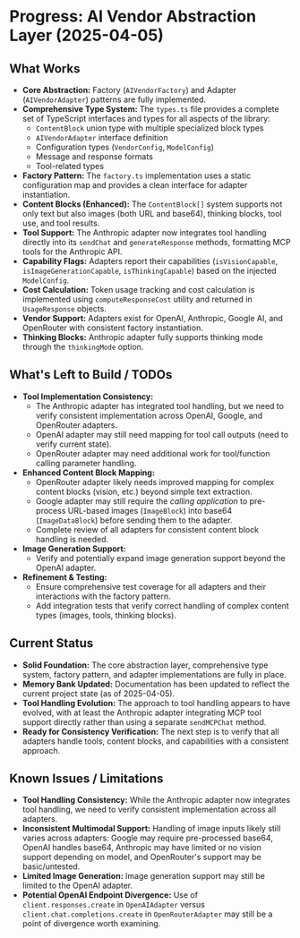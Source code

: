 # Progress: AI Vendor Abstraction Layer (2025-04-05)

## What Works

- **Core Abstraction:** Factory (`AIVendorFactory`) and Adapter (`AIVendorAdapter`) patterns are fully implemented.
- **Comprehensive Type System:** The `types.ts` file provides a complete set of TypeScript interfaces and types for all aspects of the library:
  - `ContentBlock` union type with multiple specialized block types
  - `AIVendorAdapter` interface definition
  - Configuration types (`VendorConfig`, `ModelConfig`)
  - Message and response formats
  - Tool-related types
- **Factory Pattern:** The `factory.ts` implementation uses a static configuration map and provides a clean interface for adapter instantiation.
- **Content Blocks (Enhanced):** The `ContentBlock[]` system supports not only text but also images (both URL and base64), thinking blocks, tool use, and tool results.
- **Tool Support:** The Anthropic adapter now integrates tool handling directly into its `sendChat` and `generateResponse` methods, formatting MCP tools for the Anthropic API.
- **Capability Flags:** Adapters report their capabilities (`isVisionCapable`, `isImageGenerationCapable`, `isThinkingCapable`) based on the injected `ModelConfig`.
- **Cost Calculation:** Token usage tracking and cost calculation is implemented using `computeResponseCost` utility and returned in `UsageResponse` objects.
- **Vendor Support:** Adapters exist for OpenAI, Anthropic, Google AI, and OpenRouter with consistent factory instantiation.
- **Thinking Blocks:** Anthropic adapter fully supports thinking mode through the `thinkingMode` option.

## What's Left to Build / TODOs

- **Tool Implementation Consistency:**
  - The Anthropic adapter has integrated tool handling, but we need to verify consistent implementation across OpenAI, Google, and OpenRouter adapters.
  - OpenAI adapter may still need mapping for tool call outputs (need to verify current state).
  - OpenRouter adapter may need additional work for tool/function calling parameter handling.
- **Enhanced Content Block Mapping:**
  - OpenRouter adapter likely needs improved mapping for complex content blocks (vision, etc.) beyond simple text extraction.
  - Google adapter may still require the _calling application_ to pre-process URL-based images (`ImageBlock`) into base64 (`ImageDataBlock`) before sending them to the adapter.
  - Complete review of all adapters for consistent content block handling is needed.
- **Image Generation Support:**
  - Verify and potentially expand image generation support beyond the OpenAI adapter.
- **Refinement & Testing:**
  - Ensure comprehensive test coverage for all adapters and their interactions with the factory pattern.
  - Add integration tests that verify correct handling of complex content types (images, tools, thinking blocks).

## Current Status

- **Solid Foundation:** The core abstraction layer, comprehensive type system, factory pattern, and adapter implementations are fully in place.
- **Memory Bank Updated:** Documentation has been updated to reflect the current project state (as of 2025-04-05).
- **Tool Handling Evolution:** The approach to tool handling appears to have evolved, with at least the Anthropic adapter integrating MCP tool support directly rather than using a separate `sendMCPChat` method.
- **Ready for Consistency Verification:** The next step is to verify that all adapters handle tools, content blocks, and capabilities with a consistent approach.

## Known Issues / Limitations

- **Tool Handling Consistency:** While the Anthropic adapter now integrates tool handling, we need to verify consistent implementation across all adapters.
- **Inconsistent Multimodal Support:** Handling of image inputs likely still varies across adapters: Google may require pre-processed base64, OpenAI handles base64, Anthropic may have limited or no vision support depending on model, and OpenRouter's support may be basic/untested.
- **Limited Image Generation:** Image generation support may still be limited to the OpenAI adapter.
- **Potential OpenAI Endpoint Divergence:** Use of `client.responses.create` in `OpenAIAdapter` versus `client.chat.completions.create` in `OpenRouterAdapter` may still be a point of divergence worth examining.
